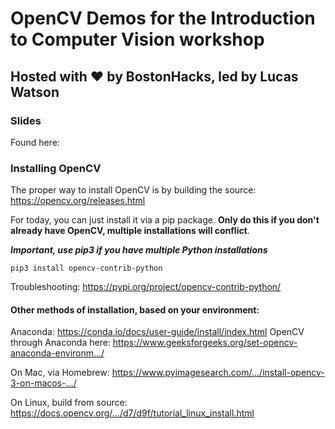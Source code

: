 # OpenCV Demos for the Introduction to Computer Vision workshop
## Hosted with ❤️ by BostonHacks, led by Lucas Watson

### Slides
Found here:

### Installing OpenCV

The proper way to install OpenCV is by building the source: https://opencv.org/releases.html

For today, you can just install it via a pip package. **Only do this if you don't already have OpenCV, multiple installations will conflict**. 

***Important, use pip3 if you have multiple Python installations***

```
pip3 install opencv-contrib-python
```
Troubleshooting: https://pypi.org/project/opencv-contrib-python/

#### Other methods of installation, based on your environment:

Anaconda: https://conda.io/docs/user-guide/install/index.html
OpenCV through Anaconda here: https://www.geeksforgeeks.org/set-opencv-anaconda-environm…/

On Mac, via Homebrew: https://www.pyimagesearch.com/…/install-opencv-3-on-macos-…/

On Linux, build from source:
https://docs.opencv.org/…/d7/d9f/tutorial_linux_install.html
